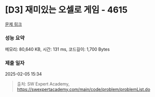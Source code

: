 # [D3] 재미있는 오셀로 게임 - 4615 

[문제 링크](https://swexpertacademy.com/main/code/problem/problemDetail.do?contestProbId=AWQmA4uK8ygDFAXj) 

### 성능 요약

메모리: 80,640 KB, 시간: 131 ms, 코드길이: 1,700 Bytes

### 제출 일자

2025-02-05 15:34



> 출처: SW Expert Academy, https://swexpertacademy.com/main/code/problem/problemList.do